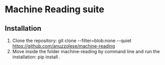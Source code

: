 # Machine Reading suite

## Installation
1. Clone the repository: git clone --filter=blob:none --quiet https://github.com/anuzzolese/machine-reading
2. Move inside the folder machine-reading by command line and run the installation: pip install .
